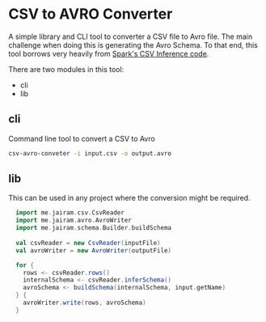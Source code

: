 # CSV to AVRO Converter

A simple library and CLI tool to converter a CSV file to Avro file. 
The main challenge when doing this is generating the Avro Schema. To that 
end, this tool borrows very heavily from 
[Spark's CSV Inference code](https://github.com/apache/spark/blob/master/sql/core/src/main/scala/org/apache/spark/sql/execution/datasources/csv/CSVInferSchema.scala).

There are two modules in this tool:

- cli
- lib


## cli

Command line tool to convert a CSV to Avro

```sh
csv-avro-conveter -i input.csv -o output.avro
```

## lib

This can be used in any project where the conversion might be required. 

```scala
  import me.jairam.csv.CsvReader
  import me.jairam.avro.AvroWriter
  import me.jairam.schema.Builder.buildSchema
  
  val csvReader = new CsvReader(inputFile)
  val avroWriter = new AvroWriter(outputFile)

  for {
    rows <- csvReader.rows()
    internalSchema <- csvReader.inferSchema()
    avroSchema <- buildSchema(internalSchema, input.getName)
  } {
    avroWriter.write(rows, avroSchema)
  }
```